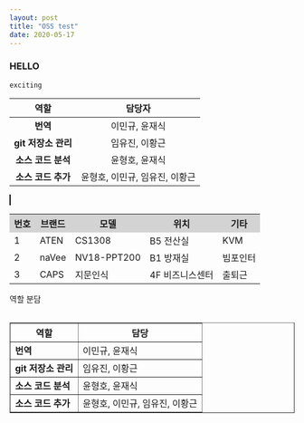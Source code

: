 ```yaml
---
layout: post
title: "OSS test"
date: 2020-05-17
---
```

### HELLO
```
exciting
```

|**역할**|**담당자**|
|:------------------:|:--------------------:|
|**번역**|이민규, 윤재식|
|**git 저장소 관리**|임유진, 이황근|
|**소스 코드 분석**|윤형호, 윤재식|
|**소스 코드 추가**|윤형호, 이민규, 임유진, 이황근|

<head>
	<meta charset="UTF-8">
	
</head>

<table style="width:100%">
<tr style="background-color:lightgrey;">
<table, th, td style="border: 1px solid black">
	<th>번호</th>
	<th>브랜드</th>		
	<th>모델</th>
	<th>위치</th>
	<th>기타</th>
</tr>
<tr>
	<td>1</td>
	<td>ATEN</td>		
	<td>CS1308</td>
	<td>B5 전산실</td>
	<td>KVM</td>
</tr>
<tr>
	<td>2</td>
	<td>naVee</td>		
	<td>NV18-PPT200</td>
	<td>B1 방재실</td>
	<td>빔포인터</td>
</tr>
<tr>
	<td>3</td>
	<td>CAPS</td>
	<td>지문인식</td>
	<td>4F 비즈니스센터</td>
	<td>출퇴근</td>
</table>

역할 분담
<table style="width:100%" align="center">
<tr style="background-color:lightgrey;">
<table border="1">
	<th>역할</th>
	<th>담당</th>		
</tr>
<tr>
	<td><b>번역</b></td>
	<td>이민규, 윤재식</td>		
</tr>
<tr>
	<td><b>git 저장소 관리</b></td>
	<td>임유진, 이황근</td>		
</tr>
<tr>
	<td><b>소스 코드 분석</b></td>
	<td>윤형호, 윤재식</td>
</tr>
<tr>
	<td><b>소스 코드 추가</b></td>
	<td>윤형호, 이민규, 임유진, 이황근</td>
</tr>
</table>
	
